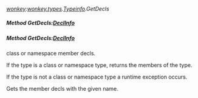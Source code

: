 _[wonkey](../../modules/wonkey/wonkey-module.md):[wonkey.types](../../modules/wonkey/wonkey-types.md).[Typeinfo](../../modules/wonkey/wonkey-types-typeinfo.md).GetDecls_
##### Method GetDecls:[DeclInfo](../../modules/wonkey/wonkey-types-declinfo.md)[](  )
##### Method GetDecls:[DeclInfo](../../modules/wonkey/wonkey-types-declinfo.md)[]( name:[String](../../modules/wonkey/wonkey-types-string.md) )
class or namespace member decls.

If the type is a class or namespace type, returns the members of the type.

If the type is not a class or namespace type a runtime exception occurs.

Gets the member decls with the given name.
